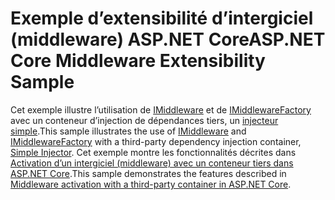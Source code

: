 # <a name="aspnet-core-middleware-extensibility-sample"></a><span data-ttu-id="fdb46-101">Exemple d’extensibilité d’intergiciel (middleware) ASP.NET Core</span><span class="sxs-lookup"><span data-stu-id="fdb46-101">ASP.NET Core Middleware Extensibility Sample</span></span>

<span data-ttu-id="fdb46-102">Cet exemple illustre l’utilisation de [IMiddleware](https://docs.microsoft.com/dotnet/api/microsoft.aspnetcore.http.imiddleware) et de [IMiddlewareFactory](https://docs.microsoft.com/dotnet/api/microsoft.aspnetcore.http.imiddlewarefactory) avec un conteneur d’injection de dépendances tiers, un [injecteur simple](https://simpleinjector.org).</span><span class="sxs-lookup"><span data-stu-id="fdb46-102">This sample illustrates the use of [IMiddleware](https://docs.microsoft.com/dotnet/api/microsoft.aspnetcore.http.imiddleware) and [IMiddlewareFactory](https://docs.microsoft.com/dotnet/api/microsoft.aspnetcore.http.imiddlewarefactory) with a third-party dependency injection container, [Simple Injector](https://simpleinjector.org).</span></span> <span data-ttu-id="fdb46-103">Cet exemple montre les fonctionnalités décrites dans [Activation d’un intergiciel (middleware) avec un conteneur tiers dans ASP.NET Core](https://docs.microsoft.com/aspnet/core/fundamentals/middleware/extensibility-third-party-container).</span><span class="sxs-lookup"><span data-stu-id="fdb46-103">This sample demonstrates the features described in [Middleware activation with a third-party container in ASP.NET Core](https://docs.microsoft.com/aspnet/core/fundamentals/middleware/extensibility-third-party-container).</span></span>
